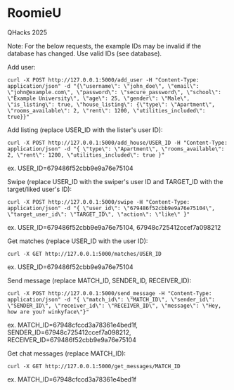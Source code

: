 # RoomieU
QHacks 2025

Note: For the below requests, the example IDs may be invalid if the database has changed. Use valid IDs (see database).

Add user:
```
curl -X POST http://127.0.0.1:5000/add_user -H "Content-Type: application/json" -d "{\"username\": \"john_doe\", \"email\": \"john@example.com\", \"password\": \"secure_password\", \"school\": \"Example University\", \"age\": 25, \"gender\": \"Male\", \"is_listing\": true, \"house_listing\": {\"type\": \"Apartment\", \"rooms_available\": 2, \"rent\": 1200, \"utilities_included\": true}}"
```

Add listing (replace USER_ID with the lister's user ID):
```
curl -X POST http://127.0.0.1:5000/add_house/USER_ID -H "Content-Type: application/json" -d "{ \"type\": \"Apartment\", \"rooms_available\": 2, \"rent\": 1200, \"utilities_included\": true }"
```
ex. USER_ID=679486f52cbb9e9a76e75104

Swipe (replace USER_ID with the swiper's user ID and TARGET_ID with the target/liked user's ID):
```
curl -X POST http://127.0.0.1:5000/swipe -H "Content-Type: application/json" -d "{ \"user_id\": \"679486f52cbb9e9a76e75104\", \"target_user_id\": \"TARGET_ID\", \"action\": \"like\" }"
```
ex. USER_ID=679486f52cbb9e9a76e75104, 67948c725412ccef7a098212

Get matches (replace USER_ID with the user ID):
```
curl -X GET http://127.0.0.1:5000/matches/USER_ID
```
ex. USER_ID=679486f52cbb9e9a76e75104

Send message (replace MATCH_ID, SENDER_ID, RECEIVER_ID):
```
curl -X POST http://127.0.0.1:5000/send_message -H "Content-Type: application/json" -d "{ \"match_id\": \"MATCH_ID\", \"sender_id\": \"SENDER_ID\", \"receiver_id\": \"RECEIVER_ID\", \"message\": \"Hey, how are you? winkyface\"}"
```
ex. MATCH_ID=67948cfccd3a78361e4bed1f, SENDER_ID=67948c725412ccef7a098212, RECEIVER_ID=679486f52cbb9e9a76e75104

Get chat messages (replace MATCH_ID):
```
curl -X GET http://127.0.0.1:5000/get_messages/MATCH_ID
```
ex. MATCH_ID=67948cfccd3a78361e4bed1f
